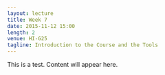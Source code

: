```yaml
---
layout: lecture
title: Week 7
date: 2015-11-12 15:00
length: 2
venue: HI-G25
tagline: Introduction to the Course and the Tools
---
```


This is a test. Content will appear here.
